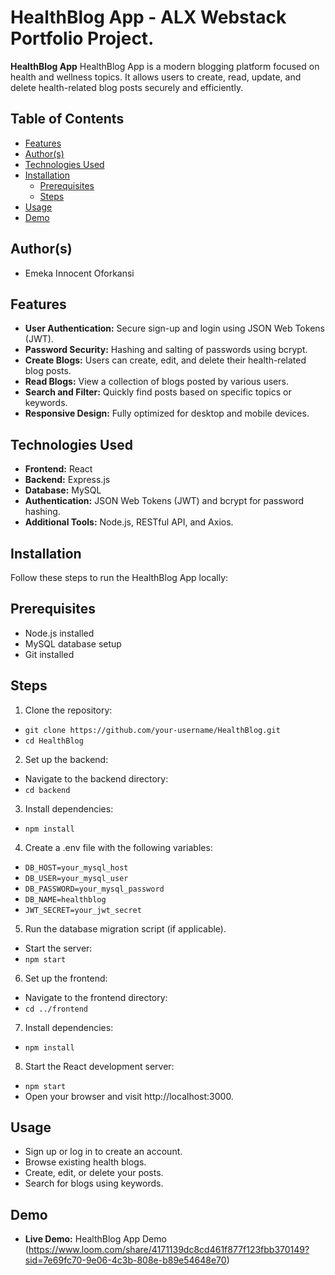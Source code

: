 # HealthBlog App - ALX Webstack Portfolio Project.

**HealthBlog App**
HealthBlog App is a modern blogging platform focused on health and wellness topics. It allows users to create, read, update, and delete health-related blog posts securely and efficiently.

## Table of Contents

- [Features](#features)
- [Author(s)](<#author(s)>)
- [Technologies Used](#technologies-used)
- [Installation](#installation)
  - [Prerequisites](#prerequisites)
  - [Steps](#steps)
- [Usage](#usage)
- [Demo](#demo)

## Author(s)

- Emeka Innocent Oforkansi

## Features

- **User Authentication:** Secure sign-up and login using JSON Web Tokens (JWT).
- **Password Security:** Hashing and salting of passwords using bcrypt.
- **Create Blogs:** Users can create, edit, and delete their health-related blog posts.
- **Read Blogs:** View a collection of blogs posted by various users.
- **Search and Filter:** Quickly find posts based on specific topics or keywords.
- **Responsive Design:** Fully optimized for desktop and mobile devices.

## Technologies Used

- **Frontend:** React
- **Backend:** Express.js
- **Database:** MySQL
- **Authentication:** JSON Web Tokens (JWT) and bcrypt for password hashing.
- **Additional Tools:** Node.js, RESTful API, and Axios.

## Installation

Follow these steps to run the HealthBlog App locally:

## Prerequisites

- Node.js installed
- MySQL database setup
- Git installed

## Steps

1. Clone the repository:

- `git clone https://github.com/your-username/HealthBlog.git`
- `cd HealthBlog`

2. Set up the backend:

- Navigate to the backend directory:
- `cd backend`

3. Install dependencies:

- `npm install`

4. Create a .env file with the following variables:

- `DB_HOST=your_mysql_host`
- `DB_USER=your_mysql_user`
- `DB_PASSWORD=your_mysql_password`
- `DB_NAME=healthblog`
- `JWT_SECRET=your_jwt_secret`

5. Run the database migration script (if applicable).

- Start the server:
- `npm start`

6. Set up the frontend:

- Navigate to the frontend directory:
- `cd ../frontend`

7. Install dependencies:

- `npm install`

8. Start the React development server:

- `npm start`
- Open your browser and visit http://localhost:3000.

## Usage

- Sign up or log in to create an account.
- Browse existing health blogs.
- Create, edit, or delete your posts.
- Search for blogs using keywords.

## Demo

- **Live Demo:** HealthBlog App Demo (https://www.loom.com/share/4171139dc8cd461f877f123fbb370149?sid=7e69fc70-9e06-4c3b-808e-b89e54648e70)
